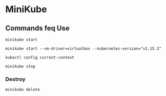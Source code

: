 # MiniKube

## Commands feq Use

```minikube start```

```minikube start --vm-driver=virtualbox --kubernetes-version="v1.15.3"```

```kubectl config current-context```

```minikube stop ```

### Destroy

```minikube delete```

